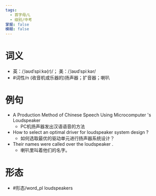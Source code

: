 ```yaml
---
tags:
  - 首字母/L
  - 级别/中考
掌握: false
模糊: false
---
```

# 词义
- 英：/ˌlaʊdˈspiːkə(r)/； 美：/ˌlaʊdˈspiːkər/
- #词性/n  (收音机或乐器的)扬声器；扩音器；喇叭
# 例句
- A Production Method of Chinese Speech Using Microcomputer 's Loudspeaker
	- PC机扬声器发出汉语语音的方法
- How to select an optimal driver for loudspeaker system design ?
	- 如何选取最优的驱动单元进行扬声器系统设计？
- Their names were called over the loudspeaker .
	- 喇叭里叫着他们的名字。
# 形态
- #形态/word_pl loudspeakers

